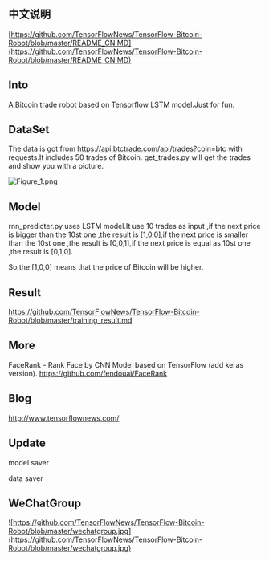 ## 中文说明
[https://github.com/TensorFlowNews/TensorFlow-Bitcoin-Robot/blob/master/README_CN.MD](https://github.com/TensorFlowNews/TensorFlow-Bitcoin-Robot/blob/master/README_CN.MD)

##  Into
A Bitcoin trade robot based on Tensorflow LSTM model.Just for fun.

##  DataSet
The data is got from https://api.btctrade.com/api/trades?coin=btc with requests.It includes 50 trades of Bitcoin.
get_trades.py will get the trades and show you with a picture.

![Figure_1.png](http://upload-images.jianshu.io/upload_images/76451-ebba6dc707ab1658.png?imageMogr2/auto-orient/strip%7CimageView2/2/w/1240)

##  Model
rnn_predicter.py uses LSTM model.It use 10 trades as input ,if the next price is bigger than the 10st one ,the result is [1,0,0],if the next price is smaller than the 10st one ,the result is [0,0,1],if the next price is equal as 10st one ,the result is [0,1,0].

So,the [1,0,0] means that the price of Bitcoin will be higher.

##  Result
https://github.com/TensorFlowNews/TensorFlow-Bitcoin-Robot/blob/master/training_result.md

##  More
FaceRank - Rank Face by CNN Model based on TensorFlow (add keras version).
https://github.com/fendouai/FaceRank

## Blog
http://www.tensorflownews.com/

## Update

model saver

data saver

## WeChatGroup

![https://github.com/TensorFlowNews/TensorFlow-Bitcoin-Robot/blob/master/wechatgroup.jpg](https://github.com/TensorFlowNews/TensorFlow-Bitcoin-Robot/blob/master/wechatgroup.jpg)